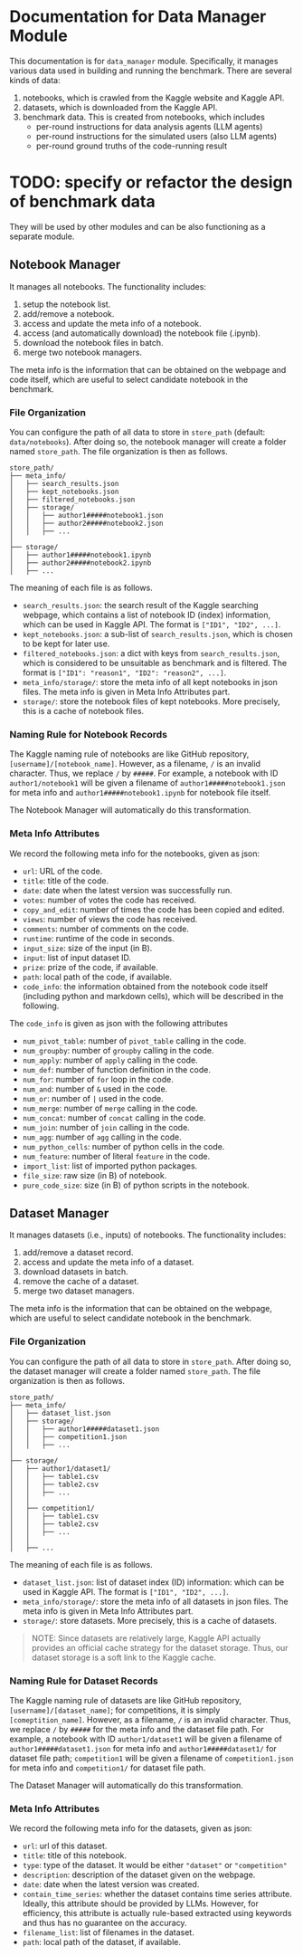 # Documentation for Data Manager Module

This documentation is for `data_manager` module. Specifically, it manages various data used in building and running the benchmark. There are several kinds of data:

1. notebooks, which is crawled from the Kaggle website and Kaggle API.
2. datasets, which is downloaded from the Kaggle API.
3. benchmark data. This is created from notebooks, which includes
    - per-round instructions for data analysis agents (LLM agents)
    - per-round instructions for the simulated users (also LLM agents)
    - per-round ground truths of the code-running result
# TODO: specify or refactor the design of benchmark data

They will be used by other modules and can be also functioning as a separate module.

## Notebook Manager

It manages all notebooks. The functionality includes:
1. setup the notebook list.
2. add/remove a notebook. 
3. access and update the meta info of a notebook.
4. access (and automatically download) the notebook file (.ipynb).
5. download the notebook files in batch.
6. merge two notebook managers.

The meta info is the information that can be obtained on the webpage and code itself, which are useful to select candidate notebook in the benchmark.

### File Organization

You can configure the path of all data to store in `store_path` (default: `data/notebooks`). After doing so, the notebook manager will create a folder named `store_path`. The file organization is then as follows.

```
store_path/
├── meta_info/
│   ├── search_results.json
│   ├── kept_notebooks.json
│   ├── filtered_notebooks.json
│   ├── storage/
│   │   ├── author1#####notebook1.json
│   │   ├── author2#####notebook2.json
│   │   ├── ...
│
├── storage/
│   ├── author1#####notebook1.ipynb
│   ├── author2#####notebook2.ipynb
│   ├── ...
```

The meaning of each file is as follows.

- `search_results.json`: the search result of the Kaggle searching webpage, which contains a list of notebook ID (index) information, which can be used in Kaggle API. The format is `["ID1", "ID2", ...]`.
- `kept_notebooks.json`: a sub-list of `search_results.json`, which is chosen to be kept for later use.
- `filtered_notebooks.json`: a dict with keys from `search_results.json`, which is considered to be unsuitable as benchmark and is filtered. The format is `["ID1": "reason1", "ID2": "reason2", ...]`.
- `meta_info/storage/`: store the meta info of all kept notebooks in json files. The meta info is given in Meta Info Attributes part.
- `storage/`: store the notebook files of kept notebooks. More precisely, this is a cache of notebook files.

### Naming Rule for Notebook Records

The Kaggle naming rule of notebooks are like GitHub repository, `[username]/[notebook_name]`. However, as a filename, `/` is an invalid character. Thus, we replace `/` by `#####`. For example, a notebook with ID `author1/notebook1` will be given a filename of `author1#####notebook1.json` for meta info and `author1#####notebook1.ipynb` for notebook file itself.

The Notebook Manager will automatically do this transformation.

### Meta Info Attributes

We record the following meta info for the notebooks, given as json:
- `url`: URL of the code.
- `title`: title of the code.
- `date`: date when the latest version was successfully run.
- `votes`: number of votes the code has received.
- `copy_and_edit`: number of times the code has been copied and edited.
- `views`: number of views the code has received.
- `comments`: number of comments on the code.
- `runtime`: runtime of the code in seconds.
- `input_size`: size of the input (in B).
- `input`: list of input dataset ID.
- `prize`: prize of the code, if available.
- `path`: local path of the code, if available.
- `code_info`: the information obtained from the notebook code itself (including python and markdown cells), which will be described in the following.

The `code_info` is given as json with the following attributes
- `num_pivot_table`: number of `pivot_table` calling in the code.
- `num_groupby`: number of `groupby` calling in the code.
- `num_apply`: number of `apply` calling in the code.
- `num_def`: number of function definition in the code.
- `num_for`: number of `for` loop in the code.
- `num_and`: number of `&` used in the code.
- `num_or`: number of `|` used in the code.
- `num_merge`: number of `merge` calling in the code.
- `num_concat`: number of `concat` calling in the code.
- `num_join`: number of `join` calling in the code.
- `num_agg`: number of `agg` calling in the code.
- `num_python_cells`: number of python cells in the code.
- `num_feature`: number of literal `feature` in the code.
- `import_list`: list of imported python packages.
- `file_size`: raw size (in B) of notebook.
- `pure_code_size`: size (in B) of python scripts in the notebook.


## Dataset Manager

It manages datasets (i.e., inputs) of notebooks. The functionality includes:
1. add/remove a dataset record. 
2. access and update the meta info of a dataset.
3. download datasets in batch.
4. remove the cache of a dataset.
5. merge two dataset managers.

The meta info is the information that can be obtained on the webpage, which are useful to select candidate notebook in the benchmark.

### File Organization

You can configure the path of all data to store in `store_path`. After doing so, the dataset manager will create a folder named `store_path`. The file organization is then as follows.

```
store_path/
├── meta_info/
│   ├── dataset_list.json
│   ├── storage/
│   │   ├── author1#####dataset1.json
│   │   ├── competition1.json
│   │   ├── ...
│
├── storage/
│   ├── author1/dataset1/
│   │   ├── table1.csv
│   │   ├── table2.csv
│   │   ├── ...
│   │
│   ├── competition1/
│   │   ├── table1.csv
│   │   ├── table2.csv
│   │   ├── ...
│   │
│   ├── ...
```

The meaning of each file is as follows.

- `dataset_list.json`: list of dataset index (ID) information: which can be used in Kaggle API. The format is `["ID1", "ID2", ...]`.
- `meta_info/storage/`: store the meta info of all datasets in json files. The meta info is given in Meta Info Attributes part.
- `storage/`: store datasets. More precisely, this is a cache of datasets. 
> NOTE:  Since datasets are relatively large, Kaggle API actually provides an official cache strategy for the dataset storage. Thus, our dataset storage is a soft link to the Kaggle cache.

### Naming Rule for Dataset Records

The Kaggle naming rule of datasets are like GitHub repository, `[username]/[dataset_name]`; for competitions, it is simply `[comeptition_name]`. However, as a filename, `/` is an invalid character. Thus, we replace `/` by `#####` for the meta info and the dataset file path. For example, a notebook with ID `author1/dataset1` will be given a filename of `author1#####dataset1.json` for meta info and `author1#####dataset1/` for dataset file path; `competition1` will be given a filename of `competition1.json` for meta info and `competition1/` for dataset file path.

The Dataset Manager will automatically do this transformation.


### Meta Info Attributes

We record the following meta info for the datasets, given as json:
- `url`: url of this dataset.
- `title`: title of this notebook.
- `type`: type of the dataset. It would be either `"dataset"` or `"competition"`
- `description`: description of the dataset given on the webpage.
- `date`: date when the latest version was created.
- `contain_time_series`: whether the dataset contains time series attribute. Ideally, this attribute should be provided by LLMs. However, for efficiency, this attribute is actually rule-based extracted using keywords and thus has no guarantee on the accuracy.
- `filename_list`: list of filenames in the dataset.
- `path`: local path of the dataset, if available.
